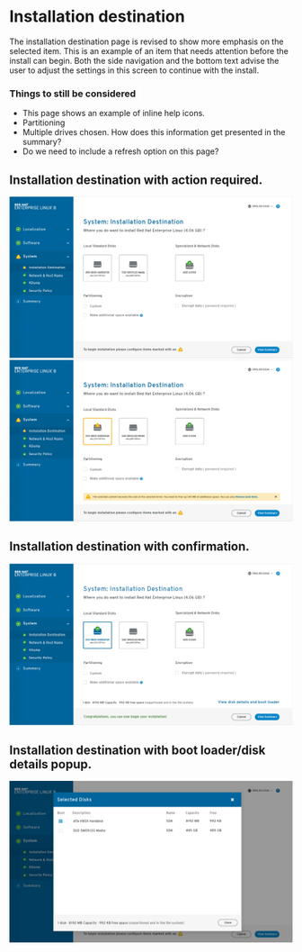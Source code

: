 # Installation destination
The installation destination page is revised to show more emphasis on the selected item. This is an example of an item that needs attention before the install can begin. Both the side navigation and the bottom text advise the user to adjust the settings in this screen to continue with the install.


### Things to still be considered
- This page shows an example of inline help icons.
- Partitioning
- Multiple drives chosen. How does this information get presented in the summary?
- Do we need to include a refresh option on this page?

## Installation destination with action required.
![Installation Destination](assets/imgs/4-installation-destination.jpg)
![Installation Destination](assets/imgs/4.3-installation-destination.jpg)
## Installation destination with confirmation.
![Installation Destination](assets/imgs/4.1-installation-destination.jpg)
## Installation destination with boot loader/disk details popup.
![Installation Destination](assets/imgs/4.2-installation-destination.jpg)
